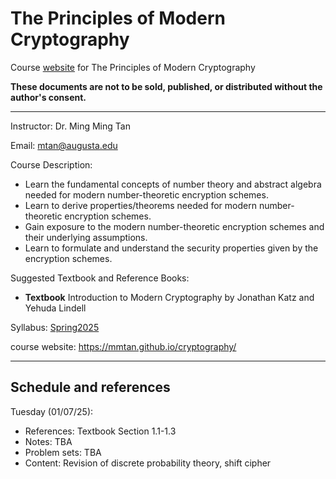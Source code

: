 # The Principles of Modern Cryptography
Course [website](https://mmtan.github.io/cryptography/) for The Principles of Modern Cryptography

**These documents are not to be sold, published, or distributed without the author's consent.**

---
Instructor:  Dr. Ming Ming Tan

Email:  mtan@augusta.edu

Course Description:
- Learn the fundamental concepts of number theory and abstract algebra needed for modern number-theoretic encryption schemes.
- Learn to derive properties/theorems needed for modern number-theoretic encryption schemes.
- Gain exposure to the modern number-theoretic encryption schemes and their underlying assumptions.
- Learn to formulate and understand the security properties given by the encryption schemes.

Suggested Textbook and Reference Books:
- **Textbook** Introduction to Modern Cryptography by Jonathan Katz and Yehuda Lindell

Syllabus: [Spring2025](https://www.dropbox.com/scl/fi/ppx5s2mw6tcdbiuqedd0d/CSCI-7520-Cryptography.paper?rlkey=qp5p8ntmkeeatqokzr66esm08&st=1ea8n0j6&dl=0)

course website: https://mmtan.github.io/cryptography/

---

## Schedule and references
Tuesday (01/07/25): 
 * References: Textbook Section 1.1-1.3
 * Notes: TBA
 * Problem sets: TBA
 * Content: Revision of discrete probability theory, shift cipher

  
 
 

